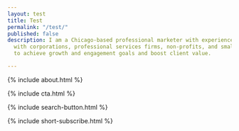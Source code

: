 ```yaml
---
layout: test
title: Test
permalink: "/test/"
published: false
description: I am a Chicago-based professional marketer with experience partnering
  with corporations, professional services firms, non-profits, and small business
  to achieve growth and engagement goals and boost client value.

---
```

{% include about.html %}

{% include cta.html %}

{% include search-button.html %}

{% include short-subscribe.html %}
